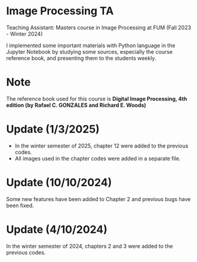 # Image Processing TA
Teaching Assistant: Masters course in Image Processing at FUM (Fall 2023 - Winter 2024)

I implemented some important materials with Python language in the Jupyter Notebook by studying some sources, especially the course reference book, and presenting them to the students weekly.

# Note
The reference book used for this course is **Digital Image Processing, 4th edition (by Rafael C. GONZALES and Richard E. Woods)**

# Update (1/3/2025)
- In the winter semester of 2025, chapter 12 were added to the previous codes.
- All images used in the chapter codes were added in a separate file.  

# Update (10/10/2024)
Some new features have been added to Chapter 2 and previous bugs have been fixed.

# Update (4/10/2024)
In the winter semester of 2024, chapters 2 and 3 were added to the previous codes.
